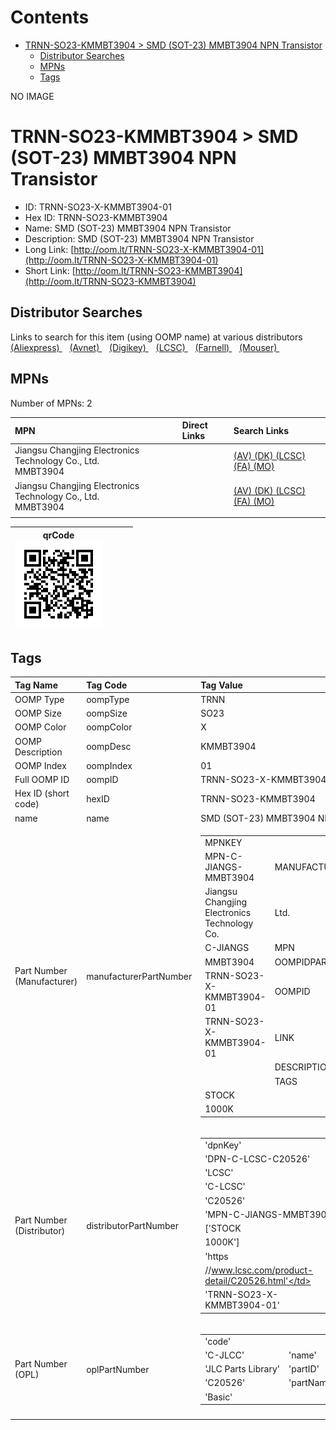 



Contents
========

* [TRNN-SO23-KMMBT3904 > SMD (SOT-23) MMBT3904 NPN Transistor](#trnn-so23-kmmbt3904--smd-sot-23-mmbt3904-npn-transistor)
	* [Distributor Searches](#distributor-searches)
	* [MPNs](#mpns)
	* [Tags](#tags)
  
NO IMAGE  
# TRNN-SO23-KMMBT3904 > SMD (SOT-23) MMBT3904 NPN Transistor

- ID: TRNN-SO23-X-KMMBT3904-01
- Hex ID: TRNN-SO23-KMMBT3904
- Name: SMD (SOT-23) MMBT3904 NPN Transistor
- Description: SMD (SOT-23) MMBT3904 NPN Transistor
- Long Link: [http://oom.lt/TRNN-SO23-X-KMMBT3904-01](http://oom.lt/TRNN-SO23-X-KMMBT3904-01)
- Short Link: [http://oom.lt/TRNN-SO23-KMMBT3904](http://oom.lt/TRNN-SO23-KMMBT3904)

## Distributor Searches
  
Links to search for this item (using OOMP name) at various distributors  
[(Aliexpress) ](https://www.aliexpress.com/wholesale?SearchText=1117SMD+SOT-23+MMBT3904+NPN+Transistor)&nbsp;&nbsp;&nbsp;[(Avnet) ](https://www.avnet.com/shop/us/search/SMD+SOT-23+MMBT3904+NPN+Transistor)&nbsp;&nbsp;&nbsp;[(Digikey) ](https://www.digikey.co.uk/en/products/result?s=SMD+SOT-23+MMBT3904+NPN+Transistor)&nbsp;&nbsp;&nbsp;[(LCSC) ](https://www.lcsc.com/search?q=SMD+SOT-23+MMBT3904+NPN+Transistor)&nbsp;&nbsp;&nbsp;[(Farnell) ](https://uk.farnell.com/search?st=SMD+SOT-23+MMBT3904+NPN+Transistor)&nbsp;&nbsp;&nbsp;[(Mouser) ](https://www.mouser.com/c/?q=SMD+SOT-23+MMBT3904+NPN+Transistor)&nbsp;&nbsp;&nbsp;
## MPNs
  
Number of MPNs: 2  

|MPN|Direct Links|Search Links|
| :--- | :--- | :--- |
|Jiangsu Changjing Electronics Technology Co., Ltd.<br>MMBT3904||[(AV) ](https://www.avnet.com/shop/us/search/MMBT3904)[(DK) ](https://www.digikey.co.uk/products/en?keywords=MMBT3904)[(LCSC) ](https://www.lcsc.com/search?q=MMBT3904)[(FA) ](https://uk.farnell.com/search?st=MMBT3904)[(MO) ](https://www.mouser.com/c/?q=MMBT3904)|
|Jiangsu Changjing Electronics Technology Co., Ltd.<br>MMBT3904||[(AV) ](https://www.avnet.com/shop/us/search/MMBT3904)[(DK) ](https://www.digikey.co.uk/products/en?keywords=MMBT3904)[(LCSC) ](https://www.lcsc.com/search?q=MMBT3904)[(FA) ](https://uk.farnell.com/search?st=MMBT3904)[(MO) ](https://www.mouser.com/c/?q=MMBT3904)|
||||
  

|qrCode<br>[![](https://raw.githubusercontent.com/oomlout/oomlout_OOMP_parts_V2/main/TRNN/SO23/X/KMMBT3904/01/qrCode_140.png)](https://github.com/oomlout/oomlout_OOMP_parts_V2/tree/main/TRNN/SO23/X/KMMBT3904/01/qrCode.png)||||
| :---: | :---: | :---: | :---: |

## Tags
  

|Tag Name|Tag Code|Tag Value|
| :--- | :--- | :--- |
|OOMP Type|oompType|TRNN|
|OOMP Size|oompSize|SO23|
|OOMP Color|oompColor|X|
|OOMP Description|oompDesc|KMMBT3904|
|OOMP Index|oompIndex|01|
|Full OOMP ID|oompID|TRNN-SO23-X-KMMBT3904-01|
|Hex ID (short code)|hexID|TRNN-SO23-KMMBT3904|
|name|name|SMD (SOT-23) MMBT3904 NPN Transistor|
|Part Number (Manufacturer)|manufacturerPartNumber|<table><tr><td>MPNKEY</td></tr><tr><td> MPN-C-JIANGS-MMBT3904</td><td> MANUFACTURER</td></tr><tr><td> Jiangsu Changjing Electronics Technology Co.</td><td> Ltd.</td><td> MANUCODE</td></tr><tr><td> C-JIANGS</td><td> MPN</td></tr><tr><td> MMBT3904</td><td> OOMPIDPARTIAL</td></tr><tr><td> TRNN-SO23-X-KMMBT3904-01</td><td> OOMPID</td></tr><tr><td> TRNN-SO23-X-KMMBT3904-01</td><td> LINK</td></tr><tr><td> </td><td> DESCRIPTION</td></tr><tr><td> </td><td> TAGS</td></tr><tr><td> STOCK</td></tr><tr><td>1000K</td></tr></table></td><td> <table><tr><td>MPNKEY</td></tr><tr><td> MPN-C-JIANGS-MMBT3904</td><td> MANUFACTURER</td></tr><tr><td> Jiangsu Changjing Electronics Technology Co.</td><td> Ltd.</td><td> MANUCODE</td></tr><tr><td> C-JIANGS</td><td> MPN</td></tr><tr><td> MMBT3904</td><td> OOMPIDPARTIAL</td></tr><tr><td> TRNN-SO23-X-KMMBT3904-01</td><td> OOMPID</td></tr><tr><td> TRNN-SO23-X-KMMBT3904-01</td><td> LINK</td></tr><tr><td> </td><td> DESCRIPTION</td></tr><tr><td> </td><td> TAGS</td></tr><tr><td> STOCK</td></tr><tr><td>1000K</td></tr></table>|
|Part Number (Distributor)|distributorPartNumber|<table><tr><td>'dpnKey'</td></tr><tr><td> 'DPN-C-LCSC-C20526'</td><td> 'DISTRIBUTOR'</td></tr><tr><td> 'LCSC'</td><td> 'DISTRCODE'</td></tr><tr><td> 'C-LCSC'</td><td> 'DPN'</td></tr><tr><td> 'C20526'</td><td> 'MPN'</td></tr><tr><td> 'MPN-C-JIANGS-MMBT3904'</td><td> 'TAGS'</td></tr><tr><td> ['STOCK</td></tr><tr><td>1000K']</td><td> 'LINK'</td></tr><tr><td> 'https</td></tr><tr><td>//www.lcsc.com/product-detail/C20526.html'</td><td> 'OOMPID'</td></tr><tr><td> 'TRNN-SO23-X-KMMBT3904-01'</td></tr></table>|
|Part Number (OPL)|oplPartNumber|<table><tr><td>'code'</td></tr><tr><td> 'C-JLCC'</td><td> 'name'</td></tr><tr><td> 'JLC Parts Library'</td><td> 'partID'</td></tr><tr><td> 'C20526'</td><td> 'partName'</td></tr><tr><td> 'Basic'</td></tr></table>|
||||
